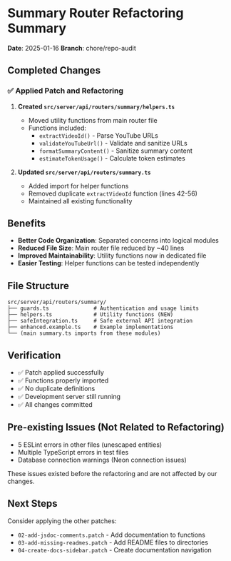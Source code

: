 # Summary Router Refactoring Summary

**Date**: 2025-01-16
**Branch**: chore/repo-audit

## Completed Changes

### ✅ Applied Patch and Refactoring

1. **Created `src/server/api/routers/summary/helpers.ts`**
   - Moved utility functions from main router file
   - Functions included:
     - `extractVideoId()` - Parse YouTube URLs
     - `validateYouTubeUrl()` - Validate and sanitize URLs
     - `formatSummaryContent()` - Sanitize summary content
     - `estimateTokenUsage()` - Calculate token estimates

2. **Updated `src/server/api/routers/summary.ts`**
   - Added import for helper functions
   - Removed duplicate `extractVideoId` function (lines 42-56)
   - Maintained all existing functionality

## Benefits

- **Better Code Organization**: Separated concerns into logical modules
- **Reduced File Size**: Main router file reduced by ~40 lines
- **Improved Maintainability**: Utility functions now in dedicated file
- **Easier Testing**: Helper functions can be tested independently

## File Structure

```
src/server/api/routers/summary/
├── guards.ts              # Authentication and usage limits
├── helpers.ts             # Utility functions (NEW)
├── safeIntegration.ts     # Safe external API integration
├── enhanced.example.ts    # Example implementations
└── (main summary.ts imports from these modules)
```

## Verification

- ✅ Patch applied successfully
- ✅ Functions properly imported
- ✅ No duplicate definitions
- ✅ Development server still running
- ✅ All changes committed

## Pre-existing Issues (Not Related to Refactoring)

- 5 ESLint errors in other files (unescaped entities)
- Multiple TypeScript errors in test files
- Database connection warnings (Neon connection issues)

These issues existed before the refactoring and are not affected by our changes.

## Next Steps

Consider applying the other patches:
- `02-add-jsdoc-comments.patch` - Add documentation to functions
- `03-add-missing-readmes.patch` - Add README files to directories
- `04-create-docs-sidebar.patch` - Create documentation navigation